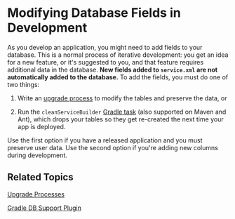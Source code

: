 # Modifying Database Fields in Development

As you develop an application, you might need to add fields to your database. This is a normal process of iterative development: you get an idea for a new feature, or it's suggested to you, and that feature requires additional data in the database. **New fields added to `service.xml` are not automatically added to the database.** To add the fields, you must do one of two things: 

1. Write an [upgrade process](../../../data-frameworks/upgrade-processes.md) to modify the tables and preserve the data, or

2. Run the `cleanServiceBuilder` [Gradle task](../../../tooling/other-tools/gradle-plugins.md) (also supported on Maven and Ant), which drops your tables so they get re-created the next time your app is deployed. 

Use the first option if you have a released application and you must preserve user data. Use the second option if you're adding new columns during development. 

## Related Topics

[Upgrade Processes](../../../data-frameworks/upgrade-processes.md) 

[Gradle DB Support Plugin](../../../tooling/other-tools/gradle-plugins.md)